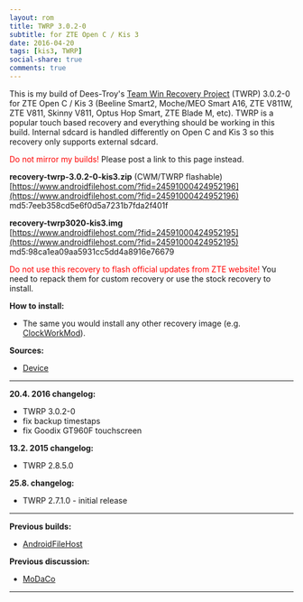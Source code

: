 ```yaml
---
layout: rom
title: TWRP 3.0.2-0
subtitle: for ZTE Open C / Kis 3
date: 2016-04-20
tags: [kis3, TWRP]
social-share: true
comments: true
---
```


This is my build of Dees-Troy's [Team Win Recovery Project](https://twrp.me) (TWRP) 3.0.2-0 for ZTE Open C / Kis 3 (Beeline Smart2, Moche/MEO Smart A16, ZTE V811W, ZTE V811, Skinny V811, Optus Hop Smart, ZTE Blade M, etc). TWRP is a popular touch based recovery and everything should be working in this build. Internal sdcard is handled differently on Open C and Kis 3 so this recovery only supports external sdcard.

<span style="color:#ff0000;">Do not mirror my builds!</span> Please post a link to this page instead.

**recovery-twrp-3.0.2-0-kis3.zip** (CWM/TWRP flashable)  
[https://www.androidfilehost.com/?fid=24591000424952196](https://www.androidfilehost.com/?fid=24591000424952196)  
md5:7eeb358cd5e6f0d5a7231b7fda2f401f

**recovery-twrp3020-kis3.img**  
[https://www.androidfilehost.com/?fid=24591000424952195](https://www.androidfilehost.com/?fid=24591000424952195)  
md5:98ca1ea09aa5931cc5dd4a8916e76679

<span style="color:#ff0000;">Do not use this recovery to flash official updates from ZTE website!</span> You need to repack them for custom recovery or use the stock recovery to install.

**How to install:**

- The same you would install any other recovery image (e.g. [ClockWorkMod](/devices/kis3/CWM)).

**Sources:**

- [Device](https://github.com/KonstaT/android_device_zte_kis3)

----

**20.4. 2016 changelog:**

- TWRP 3.0.2-0
- fix backup timestaps
- fix Goodix GT960F touchscreen

**13.2. 2015 changelog:**

- TWRP 2.8.5.0

**25.8. changelog:**

- TWRP 2.7.1.0 - initial release

----

**Previous builds:**

- [AndroidFileHost](https://www.androidfilehost.com/?w=files&flid=90055)

**Previous discussion:**

- [MoDaCo](http://www.modaco.com/forums/topic/373288-twrp-3020/)

----
